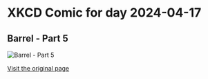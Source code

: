 
# XKCD Comic for day 2024-04-17

## Barrel - Part 5

![Barrel - Part 5](https://imgs.xkcd.com/comics/barrel_part_5.jpg "Too good not to happen.")

[Visit the original page](https://xkcd.com/31/)
